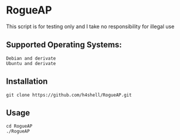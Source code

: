 # RogueAP

This script is for testing only and I take no responsibility for illegal use

## Supported Operating Systems:

```
Debian and derivate
Ubuntu and derivate
```
## Installation
```
git clone https://github.com/h4shell/RogueAP.git
```
## Usage
```
cd RogueAP
./RogueAP
```
